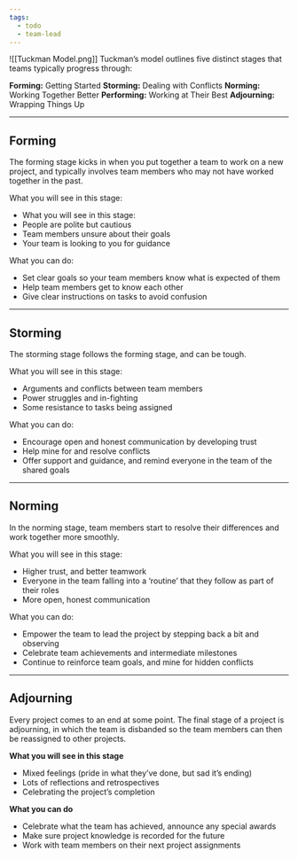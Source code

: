 ```yaml
---
tags:
  - todo
  - team-lead
---
```

![[Tuckman Model.png]]
Tuckman’s model outlines five distinct stages that teams typically progress through:

**Forming:** Getting Started
**Storming:** Dealing with Conflicts
**Norming:** Working Together Better
**Performing:** Working at Their Best
**Adjourning:** Wrapping Things Up

---
## Forming
The forming stage kicks in when you put together a team to work on a new project, and typically involves team members who may not have worked together in the past.


What you will see in this stage:
- What you will see in this stage:
- People are polite but cautious
- Team members unsure about their goals
- Your team is looking to you for guidance

What you can do:
- Set clear goals so your team members know what is expected of them
- Help team members get to know each other
- Give clear instructions on tasks to avoid confusion
---
## Storming
The storming stage follows the forming stage, and can be tough.

What you will see in this stage:
- Arguments and conflicts between team members
- Power struggles and in-fighting
- Some resistance to tasks being assigned

What you can do:
- Encourage open and honest communication by developing trust
- Help mine for and resolve conflicts
- Offer support and guidance, and remind everyone in the team of the shared goals
---
## Norming
In the norming stage, team members start to resolve their differences and work together more smoothly.

What you will see in this stage:
- Higher trust, and better teamwork
- Everyone in the team falling into a ‘routine’ that they follow as part of their roles
- More open, honest communication

What you can do:
- Empower the team to lead the project by stepping back a bit and observing
- Celebrate team achievements and intermediate milestones
- Continue to reinforce team goals, and mine for hidden conflicts
---
## Adjourning
Every project comes to an end at some point. The final stage of a project is adjourning, in which the team is disbanded so the team members can then be reassigned to other projects.

**What you will see in this stage**
- Mixed feelings (pride in what they’ve done, but sad it’s ending)
- Lots of reflections and retrospectives
- Celebrating the project’s completion

**What you can do**
- Celebrate what the team has achieved, announce any special awards
- Make sure project knowledge is recorded for the future
- Work with team members on their next project assignments
